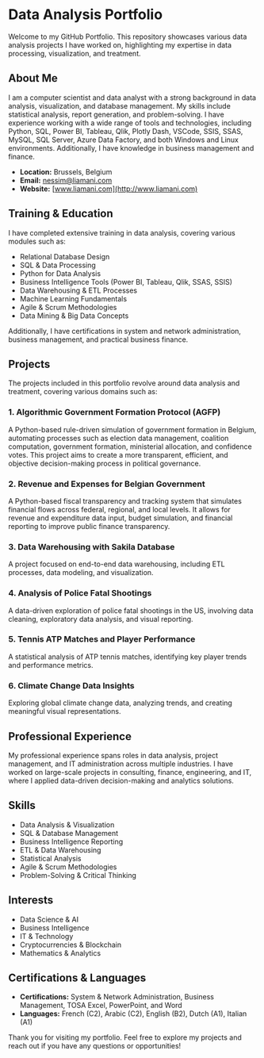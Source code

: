 # Data Analysis Portfolio

Welcome to my GitHub Portfolio. This repository showcases various data analysis projects I have worked on, highlighting my expertise in data processing, visualization, and treatment.

## About Me

I am a computer scientist and data analyst with a strong background in data analysis, visualization, and database management. My skills include statistical analysis, report generation, and problem-solving. I have experience working with a wide range of tools and technologies, including Python, SQL, Power BI, Tableau, Qlik, Plotly Dash, VSCode, SSIS, SSAS, MySQL, SQL Server, Azure Data Factory, and both Windows and Linux environments. Additionally, I have knowledge in business management and finance.

- **Location:** Brussels, Belgium
- **Email:** nessim@liamani.com
- **Website:** [www.liamani.com](http://www.liamani.com)

## Training & Education

I have completed extensive training in data analysis, covering various modules such as:
- Relational Database Design
- SQL & Data Processing
- Python for Data Analysis
- Business Intelligence Tools (Power BI, Tableau, Qlik, SSAS, SSIS)
- Data Warehousing & ETL Processes
- Machine Learning Fundamentals
- Agile & Scrum Methodologies
- Data Mining & Big Data Concepts

Additionally, I have certifications in system and network administration, business management, and practical business finance.

## Projects

The projects included in this portfolio revolve around data analysis and treatment, covering various domains such as:

### 1. Algorithmic Government Formation Protocol (AGFP)
A Python-based rule-driven simulation of government formation in Belgium, automating processes such as election data management, coalition computation, government formation, ministerial allocation, and confidence votes. This project aims to create a more transparent, efficient, and objective decision-making process in political governance.

### 2. Revenue and Expenses for Belgian Government
A Python-based fiscal transparency and tracking system that simulates financial flows across federal, regional, and local levels. It allows for revenue and expenditure data input, budget simulation, and financial reporting to improve public finance transparency.

### 3. Data Warehousing with Sakila Database
A project focused on end-to-end data warehousing, including ETL processes, data modeling, and visualization.

### 4. Analysis of Police Fatal Shootings
A data-driven exploration of police fatal shootings in the US, involving data cleaning, exploratory data analysis, and visual reporting.

### 5. Tennis ATP Matches and Player Performance
A statistical analysis of ATP tennis matches, identifying key player trends and performance metrics.

### 6. Climate Change Data Insights
Exploring global climate change data, analyzing trends, and creating meaningful visual representations.

## Professional Experience

My professional experience spans roles in data analysis, project management, and IT administration across multiple industries. I have worked on large-scale projects in consulting, finance, engineering, and IT, where I applied data-driven decision-making and analytics solutions.

## Skills

- Data Analysis & Visualization
- SQL & Database Management
- Business Intelligence Reporting
- ETL & Data Warehousing
- Statistical Analysis
- Agile & Scrum Methodologies
- Problem-Solving & Critical Thinking

## Interests

- Data Science & AI
- Business Intelligence
- IT & Technology
- Cryptocurrencies & Blockchain
- Mathematics & Analytics

## Certifications & Languages

- **Certifications:** System & Network Administration, Business Management, TOSA Excel, PowerPoint, and Word
- **Languages:** French (C2), Arabic (C2), English (B2), Dutch (A1), Italian (A1)

Thank you for visiting my portfolio. Feel free to explore my projects and reach out if you have any questions or opportunities!

